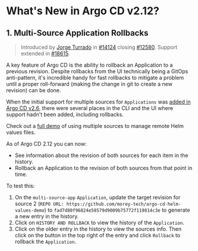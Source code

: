 # What's New in Argo CD v2.12?

## 1. Multi-Source Application Rollbacks

> Introduced by [Jorge Turrado](https://github.com/JorTurFer) in [#14124](https://github.com/argoproj/argo-cd/pull/14124) closing [#12580](https://github.com/argoproj/argo-cd/issues/12580). Support extended in [#18615](https://github.com/argoproj/argo-cd/pull/18615).

A key feature of Argo CD is the ability to rollback an Application to a previous revision. Despite rollbacks from the UI technically being a GitOps anti-pattern, it's incredible handy for fast rollbacks to mitigate a problem until a proper roll-forward (making the change in git to create a new revision) can be done.

When the initial support for multiple sources for `Applications` was [added in Argo CD v2.6](https://youtu.be/2VF2x72dZsQ), there were several places in the CLI and the UI where support hadn't been added, including rollbacks.

Check out a [full demo](https://www.youtube.com/watch?v=MlAWr8bVr0I&t=733s) of using multiple sources to manage remote Helm values files.

As of Argo CD 2.12 you can now:

- See information about the revision of both sources for each item in the history.
- Rollback an Application to the revision of both sources from that point in time.

To test this:

1. On the `multi-source-app` `Application`, update the target revision for source 2 (`REPO URL: https://github.com/morey-tech/argo-cd-helm-values-demo`) to `fad7d80f96824e58579d9009b75772f119814c3e` to generate a new entry in the history.
2. Click on `HISTORY AND ROLLBACK` to view the history of the `Application`.
3. Click on the older entry in the history to view the sources info. Then click on the button in the top right of the entry and click `Rollback` to rollback the `Application`.
